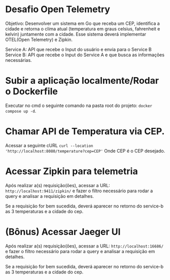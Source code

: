 # Desafio Open Telemetry

Objetivo: Desenvolver um sistema em Go que receba um CEP, identifica a cidade e retorna o clima atual (temperatura em graus celsius, fahrenheit e kelvin) juntamente com a cidade. Esse sistema deverá implementar OTEL(Open Telemetry) e Zipkin.

Service A: API que recebe o Input do usuário e envia para o Service B
Service B: API que recebe o Input do Service A e que busca as informações necessárias.

# Subir a aplicação localmente/Rodar o Dockerfile

Executar no cmd o seguinte comando na pasta root do projeto: `docker compose up -d`.

# Chamar API de Temperatura via CEP.

Acessar a seguinte cURL `curl --location 'http://localhost:8080/temperature?cep=CEP'` Onde CEP é o CEP desejado.

# Acessar Zipkin para telemetria

Após realizar a(s) requisição(ões), acessar a URL: `http://localhost:9411/zipkin/` e fazer o filtro necessário para rodar a query e analisar a requisição em detalhes.

Se a requisição for bem sucedida, deverá aparecer no retorno do service-b as 3 temperaturas e a cidade do cep.

# (Bônus) Acessar Jaeger UI

Após realizar a(s) requisição(ões), acessar a URL: `http://localhost:16686/` e fazer o filtro necessário para rodar a query e analisar a requisição em detalhes.

Se a requisição for bem sucedida, deverá aparecer no retorno do service-b as 3 temperaturas e a cidade do cep.